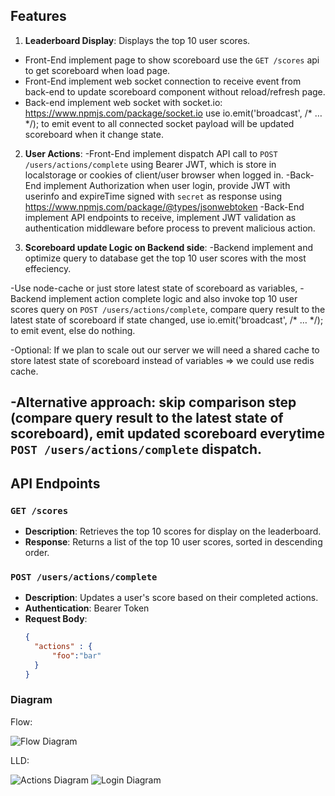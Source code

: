 ## Features
1. **Leaderboard Display**: Displays the top 10 user scores.
- Front-End implement page to show scoreboard use the `GET /scores` api to get scoreboard when load page.
- Front-End implement web socket connection to receive event from back-end to update scoreboard component without reload/refresh page.
- Back-end implement web socket with socket.io: https://www.npmjs.com/package/socket.io
use io.emit('broadcast', /* … */); to emit event to all connected socket payload will be updated scoreboard when it change state.

2. **User Actions**:
-Front-End implement dispatch API call to `POST /users/actions/complete` using Bearer JWT, which is store in localstorage or cookies of client/user browser when logged in.
-Back-End implement Authorization when user login, provide JWT with userinfo and expireTime signed with `secret` as response using https://www.npmjs.com/package/@types/jsonwebtoken
-Back-End implement API endpoints to receive, implement JWT validation as authentication middleware before process to prevent malicious action.

3. **Scoreboard update Logic on Backend side**:
-Backend implement and optimize query to database get the top 10 user scores with the most effeciency.

-Use node-cache or just store latest state of scoreboard as variables,
-Backend implement action complete logic and also invoke top 10 user scores query on `POST /users/actions/complete`, compare query result to the latest state of scoreboard if state changed, use io.emit('broadcast', /* … */); to emit event, else do nothing.

-Optional: If we plan to scale out our server we will need a shared cache to store latest state of scoreboard instead of variables => we could use redis cache.

-Alternative approach: skip comparison step (compare query result to the latest state of scoreboard), emit updated scoreboard everytime `POST /users/actions/complete` dispatch.
---

## API Endpoints

### `GET /scores`
- **Description**: Retrieves the top 10 scores for display on the leaderboard.
- **Response**: Returns a list of the top 10 user scores, sorted in descending order.

### `POST /users/actions/complete`
- **Description**: Updates a user's score based on their completed actions.
- **Authentication**: Bearer Token
- **Request Body**:
  ```json
  {
    "actions" : {
        "foo":"bar"
    }
  }

### Diagram
Flow:

![Flow Diagram](./Action.drawio.png)

LLD:

![Actions Diagram](./Actions.drawio.png)
![Login Diagram](./login.drawio.png)
